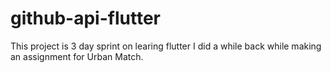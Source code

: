 # github-api-flutter
 This project is 3 day sprint on learing flutter I did a while back while making an assignment for Urban Match.
